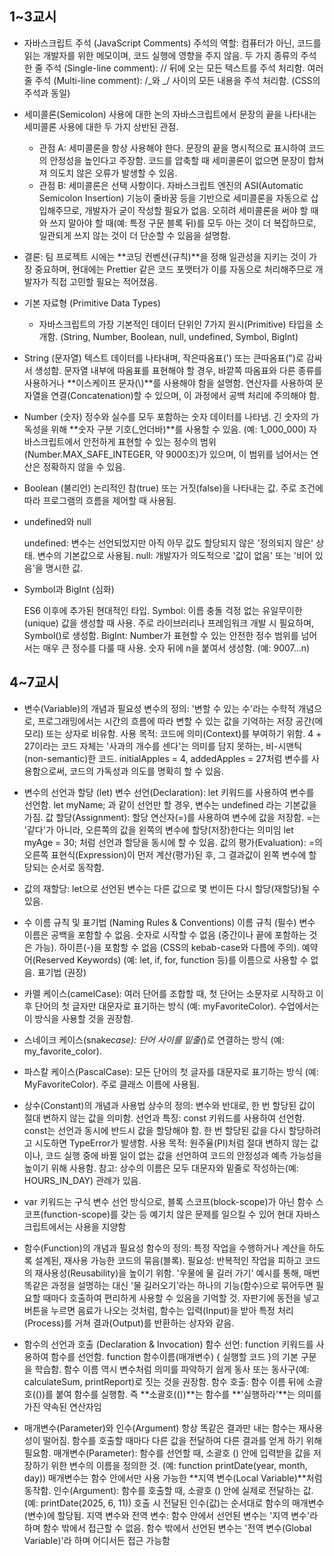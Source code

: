 ## 1~3교시

- 자바스크립트 주석 (JavaScript Comments)
  주석의 역할: 컴퓨터가 아닌, 코드를 읽는 개발자를 위한 메모이며, 코드 실행에 영향을 주지 않음.
  두 가지 종류의 주석
  한 줄 주석 (Single-line comment): // 뒤에 오는 모든 텍스트를 주석 처리함.
  여러 줄 주석 (Multi-line comment): /_와 _/ 사이의 모든 내용을 주석 처리함. (CSS의 주석과 동일)

- 세미콜론(Semicolon) 사용에 대한 논의
  자바스크립트에서 문장의 끝을 나타내는 세미콜론 사용에 대한 두 가지 상반된 관점.

  - 관점 A: 세미콜론을 항상 사용해야 한다.
    문장의 끝을 명시적으로 표시하여 코드의 안정성을 높인다고 주장함.
    코드를 압축할 때 세미콜론이 없으면 문장이 합쳐져 의도치 않은 오류가 발생할 수 있음.
  - 관점 B: 세미콜론은 선택 사항이다.
    자바스크립트 엔진의 ASI(Automatic Semicolon Insertion) 기능이 줄바꿈 등을 기반으로 세미콜론을 자동으로 삽입해주므로, 개발자가 굳이 작성할 필요가 없음.
    오히려 세미콜론을 써야 할 때와 쓰지 말아야 할 때(예: 특정 구문 블록 뒤)를 모두 아는 것이 더 복잡하므로, 일관되게 쓰지 않는 것이 더 단순할 수 있음을 설명함.

- 결론: 팀 프로젝트 시에는 **코딩 컨벤션(규칙)**을 정해 일관성을 지키는 것이 가장 중요하며, 현대에는 Prettier 같은 코드 포맷터가 이를 자동으로 처리해주므로 개발자가 직접 고민할 필요는 적어졌음.

- 기본 자료형 (Primitive Data Types)

  - 자바스크립트의 가장 기본적인 데이터 단위인 7가지 원시(Primitive) 타입을 소개함. (String, Number, Boolean, null, undefined, Symbol, BigInt)

- String (문자열)
  텍스트 데이터를 나타내며, 작은따옴표(') 또는 큰따옴표(")로 감싸서 생성함.
  문자열 내부에 따옴표를 표현해야 할 경우, 바깥쪽 따옴표와 다른 종류를 사용하거나 **이스케이프 문자(\\)**를 사용해야 함을 설명함.
  연산자를 사용하여 문자열을 연결(Concatenation)할 수 있으며, 이 과정에서 공백 처리에 주의해야 함.

- Number (숫자)
  정수와 실수를 모두 포함하는 숫자 데이터를 나타냄.
  긴 숫자의 가독성을 위해 **숫자 구분 기호(\_언더바)**를 사용할 수 있음. (예: 1_000_000)
  자바스크립트에서 안전하게 표현할 수 있는 정수의 범위(Number.MAX_SAFE_INTEGER, 약 9000조)가 있으며, 이 범위를 넘어서는 연산은 정확하지 않을 수 있음.

- Boolean (불리언)
  논리적인 참(true) 또는 거짓(false)을 나타내는 값.
  주로 조건에 따라 프로그램의 흐름을 제어할 때 사용됨.

- undefined와 null

  undefined: 변수는 선언되었지만 아직 아무 값도 할당되지 않은 '정의되지 않은' 상태. 변수의 기본값으로 사용됨.
  null: 개발자가 의도적으로 '값이 없음' 또는 '비어 있음'을 명시한 값.

- Symbol과 BigInt (심화)

  ES6 이후에 추가된 현대적인 타입.
  Symbol: 이름 충돌 걱정 없는 유일무이한(unique) 값을 생성할 때 사용. 주로 라이브러리나 프레임워크 개발 시 필요하며, Symbol()로 생성함.
  BigInt: Number가 표현할 수 있는 안전한 정수 범위를 넘어서는 매우 큰 정수를 다룰 때 사용. 숫자 뒤에 n을 붙여서 생성함. (예: 9007...n)

## 4~7교시

- 변수(Variable)의 개념과 필요성
  변수의 정의: '변할 수 있는 수'라는 수학적 개념으로, 프로그래밍에서는 시간의 흐름에 따라 변할 수 있는 값을 기억하는 저장 공간(메모리) 또는 상자로 비유함.
  사용 목적: 코드에 의미(Context)를 부여하기 위함.
  4 + 27이라는 코드 자체는 '사과의 개수를 센다'는 의미를 담지 못하는, 비-시맨틱(non-semantic)한 코드.
  initialApples = 4, addedApples = 27처럼 변수를 사용함으로써, 코드의 가독성과 의도를 명확히 할 수 있음.
- 변수의 선언과 할당 (let)
  변수 선언(Declaration): let 키워드를 사용하여 변수를 선언함.
  let myName; 과 같이 선언만 할 경우, 변수는 undefined 라는 기본값을 가짐.
  값 할당(Assignment): 할당 연산자(=)를 사용하여 변수에 값을 저장함.
  =는 '같다'가 아니라, 오른쪽의 값을 왼쪽의 변수에 할당(저장)한다는 의미임
  let myAge = 30; 처럼 선언과 할당을 동시에 할 수 있음.
  값의 평가(Evaluation): =의 오른쪽 표현식(Expression)이 먼저 계산(평가)된 후, 그 결과값이 왼쪽 변수에 할당되는 순서로 동작함.

- 값의 재할당: let으로 선언된 변수는 다른 값으로 몇 번이든 다시 할당(재할당)될 수 있음.

- 수 이름 규칙 및 표기법 (Naming Rules & Conventions)
  이름 규칙 (필수)
  변수 이름은 공백을 포함할 수 없음.
  숫자로 시작할 수 없음 (중간이나 끝에 포함하는 것은 가능).
  하이픈(-)을 포함할 수 없음 (CSS의 kebab-case와 다름에 주의).
  예약어(Reserved Keywords) (예: let, if, for, function 등)를 이름으로 사용할 수 없음.
  표기법 (권장)
- 카멜 케이스(camelCase): 여러 단어를 조합할 때, 첫 단어는 소문자로 시작하고 이후 단어의 첫 글자만 대문자로 표기하는 방식 (예: myFavoriteColor). 수업에서는 이 방식을 사용할 것을 권장함.
- 스네이크 케이스(snake*case): 단어 사이를 밑줄(*)로 연결하는 방식 (예: my_favorite_color).
- 파스칼 케이스(PascalCase): 모든 단어의 첫 글자를 대문자로 표기하는 방식 (예: MyFavoriteColor). 주로 클래스 이름에 사용됨.

- 상수(Constant)의 개념과 사용법
  상수의 정의: 변수와 반대로, 한 번 할당된 값이 절대 변하지 않는 값을 의미함.
  선언과 특징: const 키워드를 사용하여 선언함.
  const는 선언과 동시에 반드시 값을 할당해야 함.
  한 번 할당된 값을 다시 할당하려고 시도하면 TypeError가 발생함.
  사용 목적: 원주율(PI)처럼 절대 변하지 않는 값이나, 코드 실행 중에 바뀔 일이 없는 값을 선언하여 코드의 안정성과 예측 가능성을 높이기 위해 사용함.
  참고: 상수의 이름은 모두 대문자와 밑줄로 작성하는(예: HOURS_IN_DAY) 관례가 있음.

- var 키워드는 구식 변수 선언 방식으로, 블록 스코프(block-scope)가 아닌 함수 스코프(function-scope)를 갖는 등 예기치 않은 문제를 일으킬 수 있어 현대 자바스크립트에서는 사용을 지양함

- 함수(Function)의 개념과 필요성
  함수의 정의: 특정 작업을 수행하거나 계산을 하도록 설계된, 재사용 가능한 코드의 묶음(블록).
  필요성: 반복적인 작업을 피하고 코드의 재사용성(Reusability)을 높이기 위함.
  '우물에 물 길러 가기' 예시를 통해, 매번 똑같은 과정을 설명하는 대신 '물 길러오기'라는 하나의 기능(함수)으로 묶어두면 필요할 때마다 호출하여 편리하게 사용할 수 있음을 기억할 것.
  자판기에 동전을 넣고 버튼을 누르면 음료가 나오는 것처럼, 함수는 입력(Input)을 받아 특정 처리(Process)를 거쳐 결과(Output)를 반환하는 상자와 같음.

- 함수의 선언과 호출 (Declaration & Invocation)
  함수 선언: function 키워드를 사용하여 함수를 선언함.
  function 함수이름(매개변수) { 실행할 코드 }의 기본 구문을 학습함.
  함수 이름 역시 변수처럼 의미를 파악하기 쉽게 동사 또는 동사구(예: calculateSum, printReport)로 짓는 것을 권장함.
  함수 호출: 함수 이름 뒤에 소괄호(())를 붙여 함수를 실행함.
  즉 **소괄호(())**는 함수를 **'실행하라'**는 의미를 가진 약속된 연산자임

- 매개변수(Parameter)와 인수(Argument)
  항상 똑같은 결과만 내는 함수는 재사용성이 떨어짐. 함수를 호출할 때마다 다른 값을 전달하여 다른 결과를 얻게 하기 위해 필요함.
  매개변수(Parameter): 함수를 선언할 때, 소괄호 () 안에 입력받을 값을 저장하기 위한 변수의 이름을 정의한 것. (예: function printDate(year, month, day))
  매개변수는 함수 안에서만 사용 가능한 **지역 변수(Local Variable)**처럼 동작함.
  인수(Argument): 함수를 호출할 때, 소괄호 () 안에 실제로 전달하는 값. (예: printDate(2025, 6, 11))
  호출 시 전달된 인수(값)는 순서대로 함수의 매개변수(변수)에 할당됨.
  지역 변수와 전역 변수: 함수 안에서 선언된 변수는 '지역 변수'라 하며 함수 밖에서 접근할 수 없음. 함수 밖에서 선언된 변수는 '전역 변수(Global Variable)'라 하며 어디서든 접근 가능함
